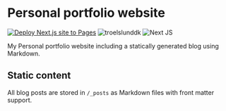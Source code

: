 # Personal portfolio website

[![Deploy Next.js site to Pages](https://github.com/trolund/trolund.github.io/actions/workflows/nextjs.yml/badge.svg)](https://github.com/trolund/trolund.github.io/actions/workflows/nextjs.yml)
![troelslunddk](https://cronitor.io/badges/dcbGAe/production/3X7aOG8m_mEKeGvjw1ETTyWZPJY.svg)
![Next JS](https://img.shields.io/badge/Next-black?style=for-the-badge&logo=next.js&logoColor=white)

My Personal portfolio website including a statically generated blog using Markdown.

## Static content

All blog posts are stored in `/_posts` as Markdown files with front matter support.
